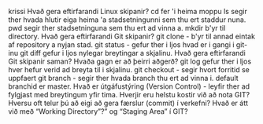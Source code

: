 krissi
Hvað gera eftirfarandi Linux skipanir?
cd fer 'i heima moppu
ls segir ther hvada hlutir eiga heima 'a stadsetningunni sem thu ert staddur nuna.
pwd segir ther stadsetninguna sem thu ert ad vinna a.
mkdir b'yr til directory.
Hvað gera eftirfarandi Git skipanir?
git clone - b'yr til annad eintak af repository a nyjan stad.
git status - gefur ther i ljos hvad er i gangi i git-inu 
git diff  gefur i ljos nylegar breytingar a skjalinu.
Hvað gera eftirfarandi Git skipanir saman? Hvaða gagn er að þeirri aðgerð?
git log  gefur ther i ljos hver hefur verid ad breyta til i skjalinu.
git checkout - segir hvort forritid se uppfaert
git branch - segir ther hvada branch thu ert ad vinna i. default branchid er master. 
Hvað er útgáfustýring (Version Control) - leyfir ther ad fylgjast med breytingum yfir tima.
Hverjir eru helstu kostir við að nota GIT?
Hversu oft telur þú að eigi að gera færslur (commit) í verkefni?
Hvað er átt við með “Working Directory”?” og “Staging Area” í GIT?
